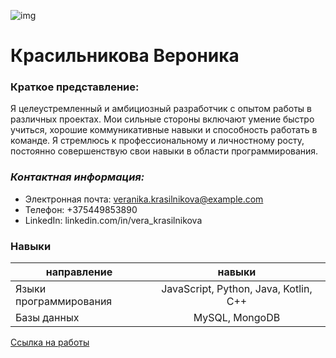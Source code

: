 ![img](https://s5-goods.ozstatic.by/2000/508/886/10/10886508_0.jpg)
# Красильникова Вероника

### **Краткое представление:**
Я целеустремленный и амбициозный разработчик с опытом работы в различных проектах. Мои сильные стороны включают умение быстро учиться, хорошие коммуникативные навыки и способность работать в команде. Я стремлюсь к профессиональному и личностному росту, постоянно совершенствую свои навыки в области программирования.

### ***Контактная информация:***
- Электронная почта: veranika.krasilnikova@example.com
- Телефон: +375449853890
- LinkedIn: linkedin.com/in/vera_krasilnikova

### **Навыки**
   направление    | навыки 
-----------|:-------: 
Языки программирования       |   JavaScript, Python, Java, Kotlin, C++ 
Базы данных    |   MySQL, MongoDB 

[Ссылка на работы](https://spontaneous-jalebi-31af4f.netlify.app)
